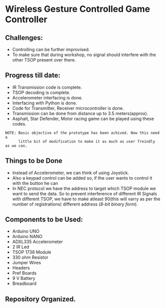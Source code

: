 # Wireless Gesture Controlled Game Controller


## Challenges:
+ Controlling can be further improvised.
+ To make sure that during workshop, no signal should interfere with the other TSOP present over there.

## Progress till date:
+ IR Transmission code is complete.
+ TSOP decoding is complete.
+ Accelerometer interfacing is done.
+ Interfacing with Python is done.
+ Code for Transmitter, Receiver microcontroller is done.
+ Transmission can be done from distance up to 3.5 meters(approx).
+ Asphalt, Star Defender, Motor racing game can be played using these codes.
```` 
NOTE: Basic objective of the prototype has been achived. Now this need a 
	  little bit of modification to make it as much as user freindly as we can.
````
## Things to be Done
+ Instead of Accelerometer, we can think of using Joystick.
+ Also a keypad control can be added so, if the user wants to control it with the button he can
+ In NEC protocol we have the address to target which TSOP module we want to send the data. So to prevent interference of different IR Signals with different TSOP, we have to make atleast 90(this will varry as per the number of registrations) different address (*8-bit binary form*). 

## Components to be Used:
+ Arduino UNO
+ Arduino NANO
+ ADXL335 Accelerometer
+ 2 IR Led
+ TSOP 1738 Module
+ 330 ohm Resistor
+ Jumper Wires
+ Headers
+ Pref Boards
+ 9 V Battery
+ Breadboard



## Repository Organized.
